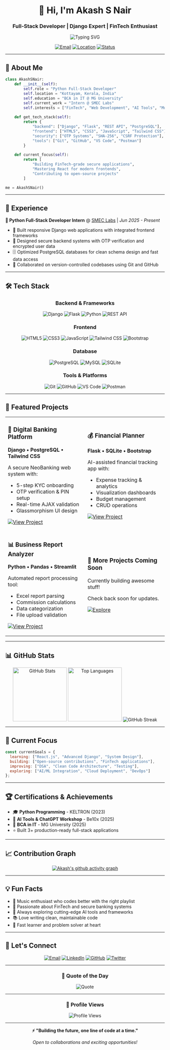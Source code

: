 <div align="center">

# 👋 Hi, I'm Akash S Nair

### Full-Stack Developer | Django Expert | FinTech Enthusiast

<img src="https://readme-typing-svg.demolab.com?font=Fira+Code&weight=600&size=28&duration=3000&pause=1000&color=14B8A6&center=true&vCenter=true&width=600&lines=Python+Full-Stack+Developer;Django+%2B+React+Specialist;Building+Secure+Web+Apps;Turning+Ideas+into+Reality" alt="Typing SVG" />

[![Email](https://img.shields.io/badge/Email-akash.bmrskr%40gmail.com-14B8A6?style=for-the-badge&logo=gmail&logoColor=white)](mailto:akash.bmrskr@gmail.com)
[![Location](https://img.shields.io/badge/Location-Kottayam%2C%20Kerala-3B82F6?style=for-the-badge&logo=google-maps&logoColor=white)](https://maps.google.com)
[![Status](https://img.shields.io/badge/Status-Available%20for%20Opportunities-10B981?style=for-the-badge)](https://github.com/yourusername)

</div>

---

## 🚀 About Me

```python
class AkashSNair:
    def __init__(self):
        self.role = "Python Full-Stack Developer"
        self.location = "Kottayam, Kerala, India"
        self.education = "BCA in IT @ MG University"
        self.current_work = "Intern @ SMEC Labs"
        self.interests = ["FinTech", "Web Development", "AI Tools", "Music"]
        
    def get_tech_stack(self):
        return {
            "backend": ["Django", "Flask", "REST API", "PostgreSQL"],
            "frontend": ["HTML5", "CSS3", "JavaScript", "Tailwind CSS"],
            "security": ["OTP Systems", "SHA-256", "CSRF Protection"],
            "tools": ["Git", "GitHub", "VS Code", "Postman"]
        }
    
    def current_focus(self):
        return [
            "Building FinTech-grade secure applications",
            "Mastering React for modern frontends",
            "Contributing to open-source projects"
        ]

me = AkashSNair()
```

---

## 💼 Experience

**🔹 Python Full-Stack Developer Intern** @ [SMEC Labs](https://smeclabs.com) | *Jun 2025 - Present*

- 🎨 Built responsive Django web applications with integrated frontend frameworks
- 🔐 Designed secure backend systems with OTP verification and encrypted user data
- 🗄️ Optimized PostgreSQL databases for clean schema design and fast data access
- 🤝 Collaborated on version-controlled codebases using Git and GitHub

---

## 🛠️ Tech Stack

<div align="center">

### Backend & Frameworks
![Django](https://img.shields.io/badge/Django-092E20?style=for-the-badge&logo=django&logoColor=white)
![Flask](https://img.shields.io/badge/Flask-000000?style=for-the-badge&logo=flask&logoColor=white)
![Python](https://img.shields.io/badge/Python-3776AB?style=for-the-badge&logo=python&logoColor=white)
![REST API](https://img.shields.io/badge/REST_API-009688?style=for-the-badge&logo=fastapi&logoColor=white)

### Frontend
![HTML5](https://img.shields.io/badge/HTML5-E34F26?style=for-the-badge&logo=html5&logoColor=white)
![CSS3](https://img.shields.io/badge/CSS3-1572B6?style=for-the-badge&logo=css3&logoColor=white)
![JavaScript](https://img.shields.io/badge/JavaScript-F7DF1E?style=for-the-badge&logo=javascript&logoColor=black)
![Tailwind CSS](https://img.shields.io/badge/Tailwind_CSS-38B2AC?style=for-the-badge&logo=tailwind-css&logoColor=white)
![Bootstrap](https://img.shields.io/badge/Bootstrap-7952B3?style=for-the-badge&logo=bootstrap&logoColor=white)

### Database
![PostgreSQL](https://img.shields.io/badge/PostgreSQL-316192?style=for-the-badge&logo=postgresql&logoColor=white)
![MySQL](https://img.shields.io/badge/MySQL-4479A1?style=for-the-badge&logo=mysql&logoColor=white)
![SQLite](https://img.shields.io/badge/SQLite-07405E?style=for-the-badge&logo=sqlite&logoColor=white)

### Tools & Platforms
![Git](https://img.shields.io/badge/Git-F05032?style=for-the-badge&logo=git&logoColor=white)
![GitHub](https://img.shields.io/badge/GitHub-181717?style=for-the-badge&logo=github&logoColor=white)
![VS Code](https://img.shields.io/badge/VS_Code-007ACC?style=for-the-badge&logo=visual-studio-code&logoColor=white)
![Postman](https://img.shields.io/badge/Postman-FF6C37?style=for-the-badge&logo=postman&logoColor=white)

</div>

---

## 🌟 Featured Projects

<div align="center">

<table>
<tr>
<td width="50%">

### 🏦 Digital Banking Platform
**Django • PostgreSQL • Tailwind CSS**

A secure NeoBanking web system with:
- 5-step KYC onboarding
- OTP verification & PIN setup
- Real-time AJAX validation
- Glassmorphism UI design

[![View Project](https://img.shields.io/badge/View-Project-14B8A6?style=for-the-badge)](https://github.com/yourusername/project)

</td>
<td width="50%">

### 💰 Financial Planner
**Flask • SQLite • Bootstrap**

AI-assisted financial tracking app with:
- Expense tracking & analytics
- Visualization dashboards
- Budget management
- CRUD operations

[![View Project](https://img.shields.io/badge/View-Project-10B981?style=for-the-badge)](https://github.com/yourusername/project)

</td>
</tr>
<tr>
<td width="50%">

### 📊 Business Report Analyzer
**Python • Pandas • Streamlit**

Automated report processing tool:
- Excel report parsing
- Commission calculations
- Data categorization
- File upload validation

[![View Project](https://img.shields.io/badge/View-Project-F59E0B?style=for-the-badge)](https://github.com/yourusername/project)

</td>
<td width="50%">

### 🚀 More Projects Coming Soon
Currently building awesome stuff!

Check back soon for updates.

[![Explore](https://img.shields.io/badge/Explore-Repositories-3B82F6?style=for-the-badge)](https://github.com/yourusername?tab=repositories)

</td>
</tr>
</table>

</div>

---

## 📊 GitHub Stats

<div align="center">

<img src="https://github-readme-stats.vercel.app/api?username=yourusername&show_icons=true&theme=tokyonight&hide_border=true&bg_color=0D1117&title_color=14B8A6&icon_color=14B8A6&text_color=FFFFFF" alt="GitHub Stats" height="170"/>
<img src="https://github-readme-stats.vercel.app/api/top-langs/?username=yourusername&layout=compact&theme=tokyonight&hide_border=true&bg_color=0D1117&title_color=14B8A6&text_color=FFFFFF" alt="Top Languages" height="170"/>

<img src="https://github-readme-streak-stats.herokuapp.com/?user=yourusername&theme=tokyonight&hide_border=true&background=0D1117&ring=14B8A6&fire=14B8A6&currStreakLabel=14B8A6" alt="GitHub Streak" />

</div>

---

## 🎯 Current Focus

```javascript
const currentGoals = {
  learning: ["React.js", "Advanced Django", "System Design"],
  building: ["Open-source contributions", "FinTech applications"],
  improving: ["DSA", "Clean Code Architecture", "Testing"],
  exploring: ["AI/ML Integration", "Cloud Deployment", "DevOps"]
};
```

---

## 🏆 Certifications & Achievements

- 🎓 **Python Programming** - KELTRON (2023)
- 🤖 **AI Tools & ChatGPT Workshop** - Be10x (2025)
- 🎯 **BCA in IT** - MG University (2025)
- ⭐ Built 3+ production-ready full-stack applications

---

## 📈 Contribution Graph

<div align="center">

[![Akash's github activity graph](https://github-readme-activity-graph.vercel.app/graph?username=yourusername&theme=tokyo-night&hide_border=true&bg_color=0D1117&color=14B8A6&line=3B82F6&point=14B8A6)](https://github.com/yourusername)

</div>

---

## 💡 Fun Facts

- 🎵 Music enthusiast who codes better with the right playlist
- 🏦 Passionate about FinTech and secure banking systems
- 🚀 Always exploring cutting-edge AI tools and frameworks
- 📚 Love writing clean, maintainable code
- 🌱 Fast learner and problem solver at heart

---

## 🤝 Let's Connect

<div align="center">

[![Email](https://img.shields.io/badge/Email-D14836?style=for-the-badge&logo=gmail&logoColor=white)](mailto:akash.bmrskr@gmail.com)
[![LinkedIn](https://img.shields.io/badge/LinkedIn-0077B5?style=for-the-badge&logo=linkedin&logoColor=white)](https://linkedin.com/in/yourusername)
[![GitHub](https://img.shields.io/badge/GitHub-181717?style=for-the-badge&logo=github&logoColor=white)](https://github.com/yourusername)
[![Twitter](https://img.shields.io/badge/Twitter-1DA1F2?style=for-the-badge&logo=twitter&logoColor=white)](https://twitter.com/yourusername)

</div>

---

<div align="center">

### 💭 Quote of the Day

![Quote](https://quotes-github-readme.vercel.app/api?type=horizontal&theme=tokyonight)

---

### 👀 Profile Views

![Profile Views](https://komarev.com/ghpvc/?username=yourusername&color=14B8A6&style=for-the-badge&label=PROFILE+VIEWS)

---

**⚡ "Building the future, one line of code at a time."**

*Open to collaborations and exciting opportunities!*

</div>
